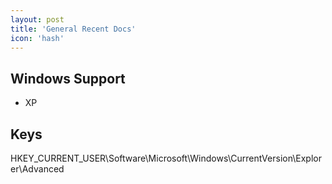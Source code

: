 ```yaml
---
layout: post
title: 'General Recent Docs'
icon: 'hash'
---
```


## Windows Support

- XP



## Keys

HKEY_CURRENT_USER\Software\Microsoft\Windows\CurrentVersion\Explorer\Advanced

